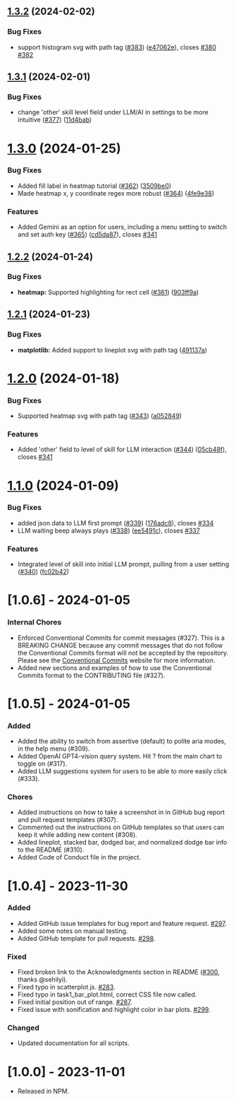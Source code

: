 ## [1.3.2](https://github.com/uiuc-ischool-accessible-computing-lab/maidr/compare/v1.3.1...v1.3.2) (2024-02-02)


### Bug Fixes

* support histogram svg with path tag ([#383](https://github.com/uiuc-ischool-accessible-computing-lab/maidr/issues/383)) ([e47062e](https://github.com/uiuc-ischool-accessible-computing-lab/maidr/commit/e47062e838dc3641cfc6884a53fdeda16ffa5595)), closes [#380](https://github.com/uiuc-ischool-accessible-computing-lab/maidr/issues/380) [#382](https://github.com/uiuc-ischool-accessible-computing-lab/maidr/issues/382)

## [1.3.1](https://github.com/uiuc-ischool-accessible-computing-lab/maidr/compare/v1.3.0...v1.3.1) (2024-02-01)


### Bug Fixes

* change 'other' skill level field under LLM/AI in settings to be more intuitive ([#377](https://github.com/uiuc-ischool-accessible-computing-lab/maidr/issues/377)) ([11d4bab](https://github.com/uiuc-ischool-accessible-computing-lab/maidr/commit/11d4bab0e6553f4ba52c28fc4d5ea9a5682912f4))

# [1.3.0](https://github.com/uiuc-ischool-accessible-computing-lab/maidr/compare/v1.2.2...v1.3.0) (2024-01-25)


### Bug Fixes

* Added fill label in heatmap tutorial ([#362](https://github.com/uiuc-ischool-accessible-computing-lab/maidr/issues/362)) ([3509be0](https://github.com/uiuc-ischool-accessible-computing-lab/maidr/commit/3509be023f6b2f0a6d3ebe6923dbbb0ea7fd3914))
* Made heatmap x, y coordinate regex more robust ([#364](https://github.com/uiuc-ischool-accessible-computing-lab/maidr/issues/364)) ([4fe9e38](https://github.com/uiuc-ischool-accessible-computing-lab/maidr/commit/4fe9e385e5a0854854d729fa6cbd49da0b39bd72))


### Features

* Added Gemini as an option for users, including a menu setting to switch and set auth key ([#365](https://github.com/uiuc-ischool-accessible-computing-lab/maidr/issues/365)) ([cd5da87](https://github.com/uiuc-ischool-accessible-computing-lab/maidr/commit/cd5da87442a0eb4aa4889701ca1bf8e5b8f8d9f5)), closes [#341](https://github.com/uiuc-ischool-accessible-computing-lab/maidr/issues/341)

## [1.2.2](https://github.com/uiuc-ischool-accessible-computing-lab/maidr/compare/v1.2.1...v1.2.2) (2024-01-24)


### Bug Fixes

* **heatmap:** Supported highlighting for rect cell ([#361](https://github.com/uiuc-ischool-accessible-computing-lab/maidr/issues/361)) ([903ff9a](https://github.com/uiuc-ischool-accessible-computing-lab/maidr/commit/903ff9a8c76fa084400f00097a94d62cd6d8f5d7))

## [1.2.1](https://github.com/uiuc-ischool-accessible-computing-lab/maidr/compare/v1.2.0...v1.2.1) (2024-01-23)


### Bug Fixes

* **matplotlib:** Added support to lineplot svg with path tag ([491137a](https://github.com/uiuc-ischool-accessible-computing-lab/maidr/commit/491137a979b3c7735ccd80bdaf6fd8cb693c6865))

# [1.2.0](https://github.com/uiuc-ischool-accessible-computing-lab/maidr/compare/v1.1.0...v1.2.0) (2024-01-18)


### Bug Fixes

* Supported heatmap svg with path tag ([#343](https://github.com/uiuc-ischool-accessible-computing-lab/maidr/issues/343)) ([a052849](https://github.com/uiuc-ischool-accessible-computing-lab/maidr/commit/a052849025c7598e28b7bc1fdeb27f3b5d581d1e))


### Features

* Added 'other' field to level of skill for LLM interaction ([#344](https://github.com/uiuc-ischool-accessible-computing-lab/maidr/issues/344)) ([05cb48f](https://github.com/uiuc-ischool-accessible-computing-lab/maidr/commit/05cb48f60c85ee04c13005033a663ed7455e7946)), closes [#341](https://github.com/uiuc-ischool-accessible-computing-lab/maidr/issues/341)

# [1.1.0](https://github.com/uiuc-ischool-accessible-computing-lab/maidr/compare/v1.0.6...v1.1.0) (2024-01-09)

### Bug Fixes

* added json data to LLM first prompt ([#339](https://github.com/uiuc-ischool-accessible-computing-lab/maidr/issues/339)) ([176adc8](https://github.com/uiuc-ischool-accessible-computing-lab/maidr/commit/176adc8dfb2595a96b36a5ff0c4fe470c4773571)), closes [#334](https://github.com/uiuc-ischool-accessible-computing-lab/maidr/issues/334)
* LLM waiting beep always plays ([#338](https://github.com/uiuc-ischool-accessible-computing-lab/maidr/issues/338)) ([ee5491c](https://github.com/uiuc-ischool-accessible-computing-lab/maidr/commit/ee5491c1288e228a83f40326011ae315521c3624)), closes [#337](https://github.com/uiuc-ischool-accessible-computing-lab/maidr/issues/337)

### Features

* Integrated level of skill into initial LLM prompt, pulling from a user setting ([#340](https://github.com/uiuc-ischool-accessible-computing-lab/maidr/issues/340)) ([fc02b42](https://github.com/uiuc-ischool-accessible-computing-lab/maidr/commit/fc02b42390e35dcc33de61bae707c68959a8ca34))


# [1.0.6] - 2024-01-05

### Internal Chores

- Enforced Conventional Commits for commit messages (#327). This is a BREAKING CHANGE because any commit messages that do not follow the Conventional Commits format will not be accepted by the repository. Please see the [Conventional Commits](https://www.conventionalcommits.org/en/v1.0.0/) website for more information.
- Added new sections and examples of how to use the Conventional Commits format to the CONTRIBUTING file (#327).

# [1.0.5] - 2024-01-05

### Added

- Added the ability to switch from assertive (default) to polite aria modes, in the help menu (#309).
- Added OpenAI GPT4-vision query system. Hit ? from the main chart to toggle on (#317).
- Added LLM suggestions system for users to be able to more easily click (#333).

### Chores

- Added instructions on how to take a screenshot in in GitHub bug report and pull request templates (#307).
- Commented out the instructions on GitHub templates so that users can keep it while adding new content (#308).
- Added lineplot, stacked bar, dodged bar, and normalized dodge bar info to the README (#310).
- Added Code of Conduct file in the project.

# [1.0.4] - 2023-11-30

### Added

- Added GitHub issue templates for bug report and feature request. [#297](https://github.com/uiuc-ischool-accessible-computing-lab/maidr/issues/297).
- Added some notes on manual testing.
- Added GitHub template for pull requests. [#298](https://github.com/uiuc-ischool-accessible-computing-lab/maidr/issues/298).

### Fixed

- Fixed broken link to the Acknowledgments section in README ([#300](https://github.com/uiuc-ischool-accessible-computing-lab/maidr/issues/300), thanks @sehilyi).
- Fixed typo in scatterplot.js. [#283](https://github.com/uiuc-ischool-accessible-computing-lab/maidr/issues/283).
- Fixed typo in task1_bar_plot.html, correct CSS file now called.
- Fixed initial position out of range. [#287](https://github.com/uiuc-ischool-accessible-computing-lab/maidr/issues/287).
- Fixed issue with sonification and highlight color in bar plots. [#299](https://github.com/uiuc-ischool-accessible-computing-lab/maidr/issues/299).

### Changed

- Updated documentation for all scripts.

# [1.0.0] - 2023-11-01

- Released in NPM.
